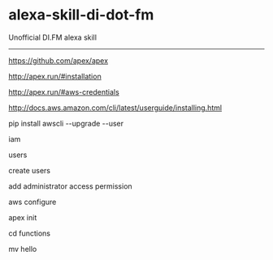 # alexa-skill-di-dot-fm

Unofficial DI.FM alexa skill

---

https://github.com/apex/apex

http://apex.run/#installation

http://apex.run/#aws-credentials

http://docs.aws.amazon.com/cli/latest/userguide/installing.html

pip install awscli --upgrade --user

iam

users

create users

add administrator access permission

aws configure

apex init

cd functions

mv hello <skill name>
